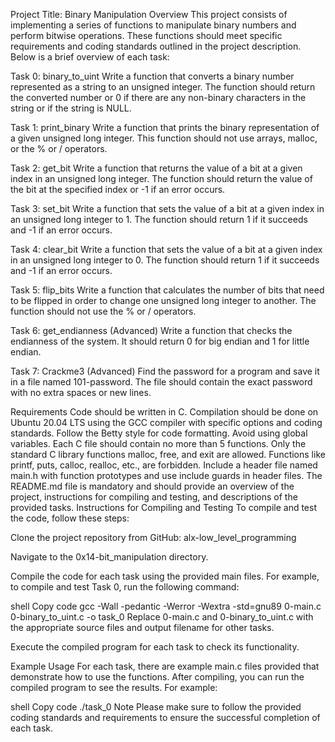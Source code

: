 Project Title: Binary Manipulation
Overview
This project consists of implementing a series of functions to manipulate binary numbers and perform bitwise operations. These functions should meet specific requirements and coding standards outlined in the project description. Below is a brief overview of each task:

Task 0: binary_to_uint
Write a function that converts a binary number represented as a string to an unsigned integer. The function should return the converted number or 0 if there are any non-binary characters in the string or if the string is NULL.

Task 1: print_binary
Write a function that prints the binary representation of a given unsigned long integer. This function should not use arrays, malloc, or the % or / operators.

Task 2: get_bit
Write a function that returns the value of a bit at a given index in an unsigned long integer. The function should return the value of the bit at the specified index or -1 if an error occurs.

Task 3: set_bit
Write a function that sets the value of a bit at a given index in an unsigned long integer to 1. The function should return 1 if it succeeds and -1 if an error occurs.

Task 4: clear_bit
Write a function that sets the value of a bit at a given index in an unsigned long integer to 0. The function should return 1 if it succeeds and -1 if an error occurs.

Task 5: flip_bits
Write a function that calculates the number of bits that need to be flipped in order to change one unsigned long integer to another. The function should not use the % or / operators.

Task 6: get_endianness (Advanced)
Write a function that checks the endianness of the system. It should return 0 for big endian and 1 for little endian.

Task 7: Crackme3 (Advanced)
Find the password for a program and save it in a file named 101-password. The file should contain the exact password with no extra spaces or new lines.

Requirements
Code should be written in C.
Compilation should be done on Ubuntu 20.04 LTS using the GCC compiler with specific options and coding standards.
Follow the Betty style for code formatting.
Avoid using global variables.
Each C file should contain no more than 5 functions.
Only the standard C library functions malloc, free, and exit are allowed. Functions like printf, puts, calloc, realloc, etc., are forbidden.
Include a header file named main.h with function prototypes and use include guards in header files.
The README.md file is mandatory and should provide an overview of the project, instructions for compiling and testing, and descriptions of the provided tasks.
Instructions for Compiling and Testing
To compile and test the code, follow these steps:

Clone the project repository from GitHub: alx-low_level_programming

Navigate to the 0x14-bit_manipulation directory.

Compile the code for each task using the provided main files. For example, to compile and test Task 0, run the following command:

shell
Copy code
gcc -Wall -pedantic -Werror -Wextra -std=gnu89 0-main.c 0-binary_to_uint.c -o task_0
Replace 0-main.c and 0-binary_to_uint.c with the appropriate source files and output filename for other tasks.

Execute the compiled program for each task to check its functionality.

Example Usage
For each task, there are example main.c files provided that demonstrate how to use the functions. After compiling, you can run the compiled program to see the results. For example:

shell
Copy code
./task_0
Note
Please make sure to follow the provided coding standards and requirements to ensure the successful completion of each task.
